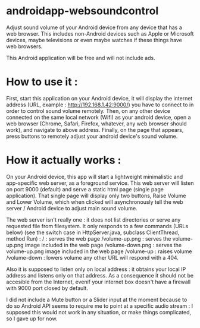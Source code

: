 # androidapp-websoundcontrol
Adjust sound volume of your Android device from any device that has a web browser.
This includes non-Android devices such as Apple or Microsoft devices, maybe televisions or even maybe watches if these things have web browsers.

This Android application will be free and will not include ads.

How to use it :
===============

First, start this application on your Android device, it will display the internet address (URL, example : http://192.168.1.42:9000/) you have to connect to in order to control sound volume remotely.
Then, on any other device connected on the same local network (Wifi) as your android device, open a web browser (Chrome, Safari, Firefox, whatever, any web browser should work), and navigate to above address.
Finally, on the page that appears, press buttons to remotely adjust your android device's sound volume.

How it actually works :
=======================

On your Android device, this app will start a lightweight minimalistic and app-specific web server, as a foreground service.
This web server will listen on port 9000 (default) and serve a static html page (single page application).
That single page will display only two buttons, Raise Volume and Lower Volume, which when clicked will asynchronously tell the web server / Android device to adjust main sound volume.

The web server isn't really one : it does not list directories or serve any requested file from filesystem.
It only responds to a few commands (URLs below) (see the switch case in HttpServer.java, subclass ClientThread, method Run) :
/ : serves the web page
/volume-up.png : serves the volume-up.png image included in the web page
/volume-down.png : serves the volume-up.png image included in the web page
/volume-up : raises volume
/volume-down : lowers volume
any other URL will respond with a 404.

Also it is supposed to listen only on local address : it obtains your local IP address and listens only on that address.
As a consequence it should not be accesible from the Internet, evenif your internet box doesn't have a firewall with 9000 port closed by default.

I did not include a Mute button or a Slider input at the moment because to do so Android API seems to require me to point at a specific audio stream : I supposed this would not work in any situation, or make things complicated, so I gave up for now.
